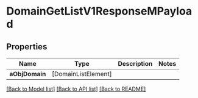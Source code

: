 # DomainGetListV1ResponseMPayload

## Properties
Name | Type | Description | Notes
------------ | ------------- | ------------- | -------------
**aObjDomain** | [DomainListElement] |  | 

[[Back to Model list]](../README.md#documentation-for-models) [[Back to API list]](../README.md#documentation-for-api-endpoints) [[Back to README]](../README.md)


